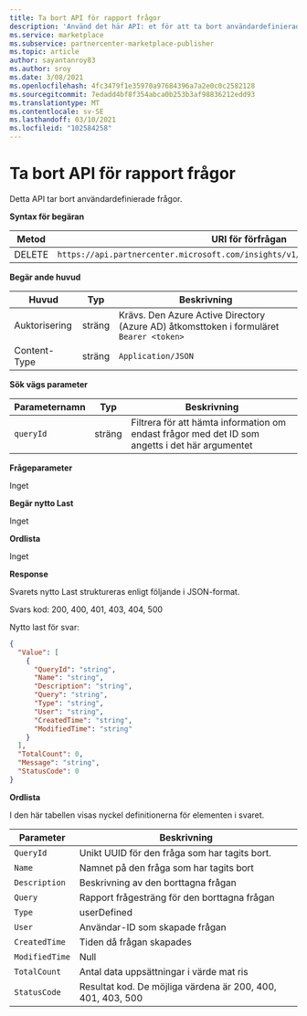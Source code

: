 ```yaml
---
title: Ta bort API för rapport frågor
description: 'Använd det här API: et för att ta bort användardefinierade frågor för kommersiell Marketplace-analys.'
ms.service: marketplace
ms.subservice: partnercenter-marketplace-publisher
ms.topic: article
author: sayantanroy83
ms.author: sroy
ms.date: 3/08/2021
ms.openlocfilehash: 4fc3479f1e35970a97684396a7a2e0c0c2582128
ms.sourcegitcommit: 7edadd4bf8f354abca0b253b3af98836212edd93
ms.translationtype: MT
ms.contentlocale: sv-SE
ms.lasthandoff: 03/10/2021
ms.locfileid: "102584258"
---
```

# <a name="delete-report-queries-api"></a>Ta bort API för rapport frågor

Detta API tar bort användardefinierade frågor.

**Syntax för begäran**

| **Metod** | **URI för förfrågan** |
| --- | --- |
| DELETE | `https://api.partnercenter.microsoft.com/insights/v1/cmp/ScheduledQueries/{queryId}` |

**Begär ande huvud**

| **Huvud** | **Typ** | **Beskrivning** |
| --- | --- | --- |
| Auktorisering | sträng | Krävs. Den Azure Active Directory (Azure AD) åtkomsttoken i formuläret `Bearer <token>` |
| Content-Type | sträng | `Application/JSON` |

**Sök vägs parameter**

| **Parameternamn** | **Typ** | **Beskrivning** |
| --- | --- | --- |
| `queryId` | sträng | Filtrera för att hämta information om endast frågor med det ID som angetts i det här argumentet |

**Frågeparameter**

Inget

**Begär nytto Last**

Inget

**Ordlista**

Inget

**Response**

Svarets nytto Last struktureras enligt följande i JSON-format.

Svars kod: 200, 400, 401, 403, 404, 500

Nytto last för svar:

```json
{
  "Value": [
    {
      "QueryId": "string",
      "Name": "string",
      "Description": "string",
      "Query": "string",
      "Type": "string",
      "User": "string",
      "CreatedTime": "string",
      "ModifiedTime": "string"
    }
  ],
  "TotalCount": 0,
  "Message": "string",
  "StatusCode": 0
}
```

**Ordlista**

I den här tabellen visas nyckel definitionerna för elementen i svaret.

| **Parameter** | **Beskrivning** |
| --- | --- |
| `QueryId` | Unikt UUID för den fråga som har tagits bort. |
| `Name` | Namnet på den fråga som har tagits bort |
| `Description` | Beskrivning av den borttagna frågan |
| `Query` | Rapport frågesträng för den borttagna frågan |
| `Type` | userDefined |
| `User` | Användar-ID som skapade frågan |
| `CreatedTime` | Tiden då frågan skapades |
| `ModifiedTime` | Null |
| `TotalCount` | Antal data uppsättningar i värde mat ris |
| `StatusCode` | Resultat kod. De möjliga värdena är 200, 400, 401, 403, 500 |

